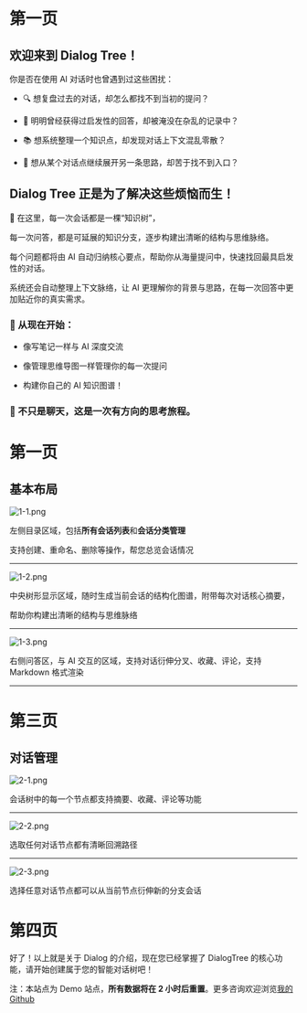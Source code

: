 # 第一页

## 欢迎来到 Dialog Tree！

你是否在使用 AI 对话时也曾遇到过这些困扰：

- 🔍 想复盘过去的对话，却怎么都找不到当初的提问？

- 🧠 明明曾经获得过启发性的回答，却被淹没在杂乱的记录中？

- 📚 想系统整理一个知识点，却发现对话上下文混乱零散？

- 🌱 想从某个对话点继续展开另一条思路，却苦于找不到入口？

## Dialog Tree 正是为了解决这些烦恼而生！

🌳 在这里，每一次会话都是一棵“知识树”，

每一次问答，都是可延展的知识分支，逐步构建出清晰的结构与思维脉络。

每个问题都将由 AI 自动归纳核心要点，帮助你从海量提问中，快速找回最具启发性的对话。

系统还会自动整理上下文脉络，让 AI 更理解你的背景与思路，在每一次回答中更加贴近你的真实需求。

### 📌 从现在开始：

- 像写笔记一样与 AI 深度交流

- 像管理思维导图一样管理你的每一次提问

- 构建你自己的 AI 知识图谱！

### 🧠 不只是聊天，这是一次有方向的思考旅程。

# 第一页

## 基本布局

![1-1.png](screenshot/1-1.png)

左侧目录区域，包括**所有会话列表**和**会话分类管理**

支持创建、重命名、删除等操作，帮您总览会话情况

---

![1-2.png](screenshot/1-2.png)

中央树形显示区域，随时生成当前会话的结构化图谱，附带每次对话核心摘要，

帮助你构建出清晰的结构与思维脉络

---

![1-3.png](screenshot/1-3.png)

右侧问答区，与 AI 交互的区域，支持对话衍伸分叉、收藏、评论，支持 Markdown 格式渲染

---

# 第三页

## 对话管理

![2-1.png](screenshot/2-1.png)

会话树中的每一个节点都支持摘要、收藏、评论等功能

---

![2-2.png](screenshot/2-2.png)

选取任何对话节点都有清晰回溯路径

---

![2-3.png](screenshot/2-3.png)

选择任意对话节点都可以从当前节点衍伸新的分支会话

# 第四页

好了！以上就是关于 Dialog 的介绍，现在您已经掌握了 DialogTree 的核心功能，请开始创建属于您的智能对话树吧！

注：本站点为 Demo 站点，**所有数据将在 2 小时后重置**。更多咨询欢迎浏览[我的Github](https://github.com/liran906/DialogTree)